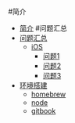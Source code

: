 #简介
* [简介](README.md)
#问题汇总
* [问题汇总](问题汇总/问题汇总.md) 
    * [iOS](问题汇总/iOS/问题汇总_iOS.md)
        * [问题1](问题汇总/iOS/问题汇总_iOS_问题1.md)
        * [问题2](问题汇总/iOS/问题汇总_iOS_问题2.md)
        * [问题3](问题汇总/iOS/问题汇总_iOS_问题3.md)
* [环境搭建](condition/index.md) 
    * [homebrew](condition/index_1.md)
    * [node](condition/index_2.md)
    * [gitbook](condition/index_3.md)

